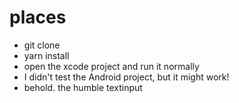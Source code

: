 # places

* git clone 
* yarn install
* open the xcode project and run it normally
* I didn't test the Android project, but it might work!
* behold. the humble textinput
